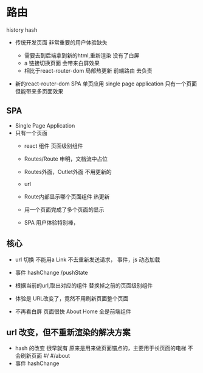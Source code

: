 # 路由

history
hash

- 传统开发页面
     非常重要的用户体验缺失 
     - 需要去到后端拿到新的html,重新渲染
        没有了白屏
     - a 链接切换页面 会带来白屏效果
     - 相比于react-router-dom 局部热更新
     前端路由 去负责 

- 新的react-router-dom SPA 单页应用 single page application
    只有一个页面 但能带来多页面效果

## SPA
- Single Page Application
- 只有一个页面
    - react 组件
        页面级别组件
    - Routes/Route 申明，文档流中占位
    - Routes外面，Outlet外面 不用更新的
    - url
    - Route内部显示哪个页面组件
       热更新

    - 用一个页面完成了多个页面的显示
    - SPA 用户体验特别棒，
## 核心
- url 切换
     不能用a
     Link
     不去重新发送请求，
     事件，js 动态加载 

- 事件 hashChange /pushState  
- 根据当前的url,取出对应的组件
   替换掉之前的页面级别组件
- 体验是
   URL改变了，竟然不用刷新页面整个页面 
- 不再看白屏
     页面很快 
     About
     Home 全是前端组件 

## url 改变，但不重新渲染的解决方案
- hash 的改变 很早就有
     原来是用来做页面锚点的，主要用于长页面的电梯
     不会刷新页面
     #/
     #/about
- 事件
   hashChange